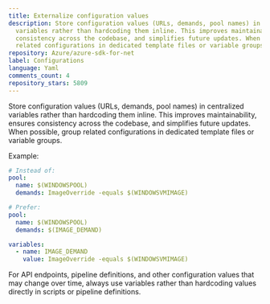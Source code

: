 ```yaml
---
title: Externalize configuration values
description: Store configuration values (URLs, demands, pool names) in centralized
  variables rather than hardcoding them inline. This improves maintainability, ensures
  consistency across the codebase, and simplifies future updates. When possible, group
  related configurations in dedicated template files or variable groups.
repository: Azure/azure-sdk-for-net
label: Configurations
language: Yaml
comments_count: 4
repository_stars: 5809
---
```


Store configuration values (URLs, demands, pool names) in centralized variables rather than hardcoding them inline. This improves maintainability, ensures consistency across the codebase, and simplifies future updates. When possible, group related configurations in dedicated template files or variable groups.

Example:
```yaml
# Instead of:
pool:
  name: $(WINDOWSPOOL)
  demands: ImageOverride -equals $(WINDOWSVMIMAGE)

# Prefer:
pool:
  name: $(WINDOWSPOOL)
  demands: $(IMAGE_DEMAND)

variables:
  - name: IMAGE_DEMAND
    value: ImageOverride -equals $(WINDOWSVMIMAGE)
```

For API endpoints, pipeline definitions, and other configuration values that may change over time, always use variables rather than hardcoding values directly in scripts or pipeline definitions.
